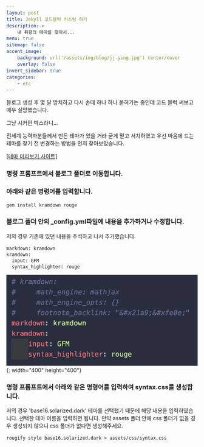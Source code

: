 ```yaml
---
layout: post
title: Jekyll 코드블럭 커스텀 하기
description: >
    내 취향의 테마를 찾아서...
menu: true
sitemap: false
accent_image:
    background: url('/assets/img/blog/jj-ying.jpg') center/cover
    overlay: false
invert_sidebar: true
categories:
    - etc
---
```


블로그 생성 후 몇 달 방치하고 다시 손때 하나 하나 묻혀가는 중인데 코드 블럭 써보고 매우 실망했습니다.

그냥 시커먼 박스라니...

전세계 능력자분들께서 만든 테마가 있을 거라 굳게 믿고 서치하였고
우선 마음에 드는 테마를 찾기 전 변경하는 방법을 먼저 찾아보았습니다.

<a href="https://spsarolkar.github.io/rouge-theme-preview/" target="_blank">[테마 미리보기 사이트]</a>

### 명령 프롬프트에서 블로그 폴더로 이동합니다.

### 아래와 같은 명령어를 입력합니다.

```
gem install kramdown rouge
```

### 블로그 폴더 안의 \_config.yml파일에 내용을 추가하거나 수정합니다.

저의 경우 기존에 있던 내용을 주석하고 나서 추가했습니다.

```
markdown: kramdown
kramdown:
  input: GFM
  syntax_highlighter: rouge
```

![그림1](/assets/img/blog/etc/20220602-etc-1.png){: width="400" height="400"}

### 명령 프롬프트에서 아래와 같은 명령어를 입력하여 syntax.css를 생성합니다.

저의 경우 'base16.solarized.dark' 테마를 선택했기 때문에 해당 내용을 입력하였습니다.
선택한 테마 이름을 입력하면 됩니다.
만약 assets 폴더 안에 css 폴더가 없을 경우 생성되지 않으니 css 폴더가 없다면 생성해주세요.

```
rougify style base16.solarized.dark > assets/css/syntax.css
```
